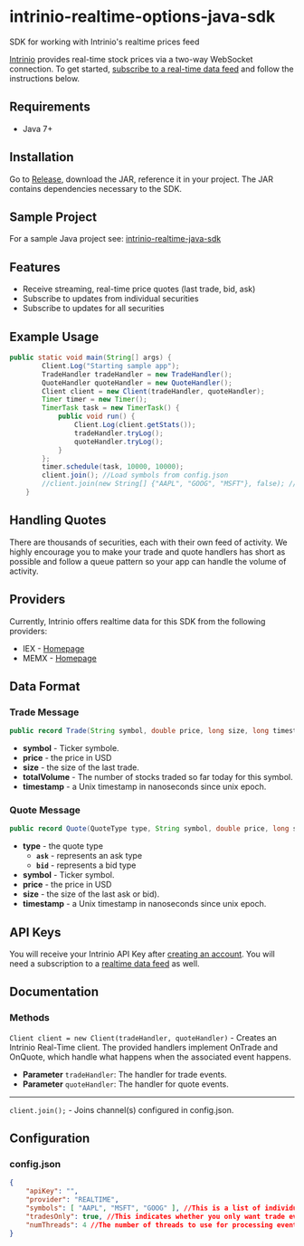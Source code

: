 # intrinio-realtime-options-java-sdk
SDK for working with Intrinio's realtime prices feed

[Intrinio](https://intrinio.com/) provides real-time stock prices via a two-way WebSocket connection. To get started, [subscribe to a real-time data feed](https://intrinio.com/real-time-multi-exchange) and follow the instructions below.

## Requirements

- Java 7+

## Installation

Go to [Release](https://github.com/intrinio/intrinio-realtime-java-sdk/releases/), download the JAR, reference it in your project. The JAR contains dependencies necessary to the SDK.

## Sample Project

For a sample Java project see: [intrinio-realtime-java-sdk](https://github.com/intrinio/intrinio-realtime-java-sdk)

## Features

* Receive streaming, real-time price quotes (last trade, bid, ask)
* Subscribe to updates from individual securities
* Subscribe to updates for all securities

## Example Usage
```java
public static void main(String[] args) {
		Client.Log("Starting sample app");
		TradeHandler tradeHandler = new TradeHandler();
		QuoteHandler quoteHandler = new QuoteHandler();
		Client client = new Client(tradeHandler, quoteHandler);
		Timer timer = new Timer();
		TimerTask task = new TimerTask() {
			public void run() {
				Client.Log(client.getStats());
				tradeHandler.tryLog();
				quoteHandler.tryLog();
			}
		};
		timer.schedule(task, 10000, 10000);
		client.join(); //Load symbols from config.json
		//client.join(new String[] {"AAPL", "GOOG", "MSFT"}, false); //specify symbols at runtime
	}
```

## Handling Quotes

There are thousands of securities, each with their own feed of activity.  We highly encourage you to make your trade and quote handlers has short as possible and follow a queue pattern so your app can handle the volume of activity.

## Providers

Currently, Intrinio offers realtime data for this SDK from the following providers:

* IEX  - [Homepage](https://iex.io)
* MEMX - [Homepage](https://memx.com)


## Data Format

### Trade Message

```java
public record Trade(String symbol, double price, long size, long timestamp, long totalVolume)
```

* **symbol** - Ticker symbole.
* **price** - the price in USD
* **size** - the size of the last trade.
* **totalVolume** - The number of stocks traded so far today for this symbol.
* **timestamp** - a Unix timestamp in nanoseconds since unix epoch.


### Quote Message

```java
public record Quote(QuoteType type, String symbol, double price, long size, long timestamp)
```

* **type** - the quote type
  *    **`ask`** - represents an ask type
  *    **`bid`** - represents a bid type  
* **symbol** - Ticker symbol.
* **price** - the price in USD
* **size** - the size of the last ask or bid).
* **timestamp** - a Unix timestamp in nanoseconds since unix epoch.

## API Keys

You will receive your Intrinio API Key after [creating an account](https://intrinio.com/signup). You will need a subscription to a [realtime data feed](https://intrinio.com/real-time-multi-exchange) as well.

## Documentation

### Methods

`Client client = new Client(tradeHandler, quoteHandler)` - Creates an Intrinio Real-Time client. The provided handlers implement OnTrade and OnQuote, which handle what happens when the associated event happens.
* **Parameter** `tradeHandler`: The handler for trade events.
* **Parameter** `quoteHandler`: The handler for quote events.

---------

`client.join();` - Joins channel(s) configured in config.json.

## Configuration

### config.json
```json
{
	"apiKey": "",
	"provider": "REALTIME",
	"symbols": [ "AAPL", "MSFT", "GOOG" ], //This is a list of individual tickers to subscribe to, or "lobby" to subscribe to all at once (firehose).
	"tradesOnly": true, //This indicates whether you only want trade events (true) or you want trade, ask, and bid events (false).
	"numThreads": 4 //The number of threads to use for processing events.
}
```

